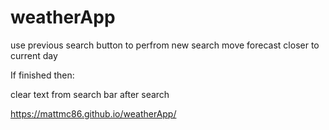 # weatherApp



use previous search button to perfrom new search
move forecast closer to current day





If finished then:

clear text from search bar after search

https://mattmc86.github.io/weatherApp/
